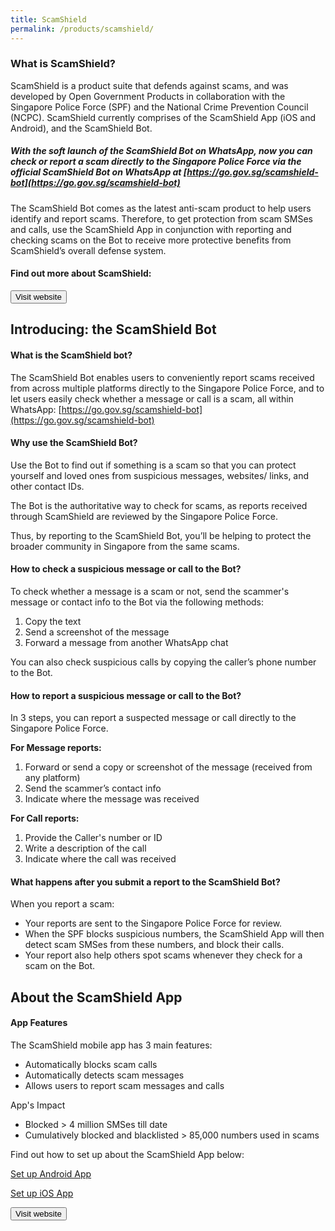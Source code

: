 ```yaml
---
title: ScamShield
permalink: /products/scamshield/
---
```

### What is ScamShield?

ScamShield is a product suite that defends against scams, and was developed by Open Government Products in collaboration with the Singapore Police Force (SPF) and the National Crime Prevention Council (NCPC). ScamShield currently comprises of the ScamShield App (iOS and Android), and the ScamShield Bot.
##### **With the soft launch of the ScamShield Bot on WhatsApp, now you can check or report a scam directly to the Singapore Police Force via the official ScamShield Bot on WhatsApp at [https://go.gov.sg/scamshield-bot](https://go.gov.sg/scamshield-bot)**

The ScamShield Bot comes as the latest anti-scam product to help users identify and report scams. Therefore, to get protection from scam SMSes and calls, use the ScamShield App in conjunction with reporting and checking scams on the Bot to receive more protective benefits from ScamShield’s overall defense system.

#### Find out more about ScamShield:
<a href="https://www.scamshield.org.sg" target="_blank">
    <button class="bp-button is-secondary is-medium has-text-white is-uppercase search-button">
        Visit website
    </button>
</a>

## Introducing: the ScamShield Bot

#### What is the ScamShield bot?

The ScamShield Bot enables users to conveniently report scams received from across multiple platforms directly to the Singapore Police Force, and to let users easily check whether a message or call is a scam, all within WhatsApp: [https://go.gov.sg/scamshield-bot](https://go.gov.sg/scamshield-bot)

#### Why use the ScamShield Bot?

Use the Bot to find out if something is a scam so that you can protect yourself and loved ones from suspicious messages, websites/ links, and other contact IDs.&nbsp;

The Bot is the authoritative way to check for scams, as reports received through ScamShield are reviewed by the Singapore Police Force.&nbsp;

Thus, by reporting to the ScamShield Bot, you’ll be helping to protect the broader community in Singapore from the same scams.

#### How to check a suspicious message or call to the Bot?

To check whether a message is a scam or not, send the scammer's message or contact info to the Bot via the following methods:

1.  Copy the text 
2.  Send a screenshot of the message
3.  Forward a message from another WhatsApp chat

You can also check suspicious calls by copying the caller’s phone number to the Bot.

#### How to report a suspicious message or call to the Bot?

In 3 steps, you can report a suspected message or call directly to the Singapore Police Force.&nbsp;

**For Message reports:**
1. Forward or send a copy or screenshot of the message (received from any platform)
2. Send the scammer’s contact info
3. Indicate where the message was received
 
**For Call reports:**
 1. Provide the Caller's number or ID 
 2. Write a description of the call
 3. Indicate where the call was received

#### What happens after you submit a report to the ScamShield Bot?

When you report a scam:

*   Your reports are sent to the Singapore Police Force for review.
*   When the SPF blocks suspicious numbers, the ScamShield App will then detect scam SMSes from these numbers, and block their calls.
*   Your report also help others spot scams whenever they check for a scam on the Bot.

## About the ScamShield App
#### App Features

The ScamShield mobile app has 3 main features:&nbsp;

*   Automatically blocks scam calls
*   Automatically detects scam messages
*   Allows users to report scam messages and calls

App's Impact 
* Blocked &gt; 4 million SMSes till date
* Cumulatively blocked and blacklisted &gt; 85,000 numbers used in scams

Find out how to set up about the ScamShield App below:

[Set up Android App](https://www.scamshield.org.sg/android-guide/)

[Set up iOS App](https://www.scamshield.org.sg/ios-guide/)

<a href="https://www.scamshield.org.sg" target="_blank">
    <button class="bp-button is-secondary is-medium has-text-white is-uppercase search-button">
        Visit website
    </button>
</a>